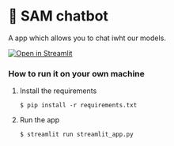 # 💬 SAM chatbot

A app which allows you to chat iwht our models.

[![Open in Streamlit](https://static.streamlit.io/badges/streamlit_badge_black_white.svg)](https://chatsmilyai.streamlit.app)

### How to run it on your own machine

1. Install the requirements

   ```
   $ pip install -r requirements.txt
   ```

2. Run the app

   ```
   $ streamlit run streamlit_app.py
   ```
